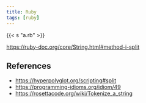 ```yaml
---
title: Ruby
tags: [ruby]
---
```


{{< s "a.rb" >}}

<https://ruby-doc.org/core/String.html#method-i-split>

## References

- <https://hyperpolyglot.org/scripting#split>
- <https://programming-idioms.org/idiom/49>
- <https://rosettacode.org/wiki/Tokenize_a_string>
